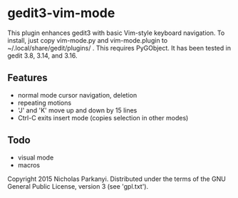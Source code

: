 gedit3-vim-mode
================

This plugin enhances gedit3 with basic Vim-style keyboard navigation. To install,
just copy vim-mode.py and vim-mode.plugin to ~/.local/share/gedit/plugins/ . This
requires PyGObject. It has been tested in gedit 3.8, 3.14, and 3.16.

Features
--------
* normal mode cursor navigation, deletion
* repeating motions
* 'J' and 'K' move up and down by 15 lines
* Ctrl-C exits insert mode (copies selection in other modes)

Todo
----
* visual mode
* macros

Copyright 2015 Nicholas Parkanyi. Distributed under the terms of the GNU General Public
License, version 3 (see 'gpl.txt').
